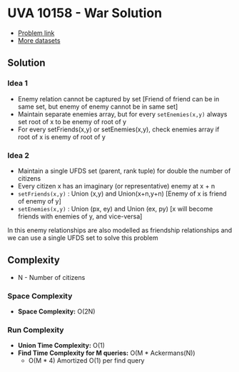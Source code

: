 
# UVA 10158 - War Solution

* [Problem link](https://uva.onlinejudge.org/index.php?option=com_onlinejudge&Itemid=8&page=show_problem&problem=1099)
* [More datasets](https://www.udebug.com/UVa/10158)

## Solution

### Idea 1
* Enemy relation cannot be captured by set [Friend of friend can be in same set, but enemy of enemy cannot be in same set]
* Maintain separate enemies array, but for every `setEnemies(x,y)` always set root of x to be enemy of root of y
* For every setFriends(x,y) or setEnemies(x,y), check enemies array if root of x is enemy of root of y

### Idea 2
* Maintain a single UFDS set (parent, rank tuple) for double the number of citizens
* Every citizen x has an imaginary (or representative) enemy at x + n
* `setFriends(x,y)` : Union (x,y) and Union(x+n,y+n) [Enemy of x is friend of enemy of y]
* `setEnemies(x,y)` : Union (px, ey) and Union (ex, py) [x will become friends with enemies of y, and vice-versa]

In this enemy relationships are also modelled as friendship relationships and we can use a single UFDS set to solve this problem

## Complexity

* N - Number of citizens

### Space Complexity

* **Space Complexity:** O(2N)

### Run Complexity

* **Union Time Complexity:** O(1)
* **Find Time Complexity for M queries:** O(M * Ackermans(N))
	* O(M * 4) Amortized O(1) per find query


